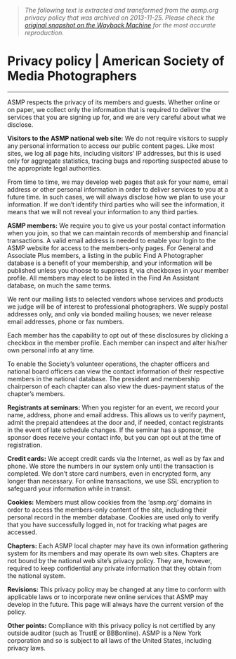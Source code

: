 > *The following text is extracted and transformed from the asmp.org privacy policy that was archived on 2013-11-25. Please check the [original snapshot on the Wayback Machine](https://web.archive.org/web/20131125014701id_/http%3A//asmp.org/articles/privacy-policy.html) for the most accurate reproduction.*

# Privacy policy | American Society of Media Photographers

* * *

ASMP respects the privacy of its members and guests. Whether online or on paper, we collect only the information that is required to deliver the services that you are signing up for, and we are very careful about what we disclose.

**Visitors to the ASMP national web site:** We do not require visitors to supply any personal information to access our public content pages. Like most sites, we log all page hits, including visitors’ IP addresses, but this is used only for aggregate statistics, tracing bugs and reporting suspected abuse to the appropriate legal authorities.

From time to time, we may develop web pages that ask for your name, email address or other personal information in order to deliver services to you at a future time. In such cases, we will always disclose how we plan to use your information. If we don’t identify third parties who will see the information, it means that we will not reveal your information to any third parties.

**ASMP members:** We require you to give us your postal contact information when you join, so that we can maintain records of membership and financial transactions. A valid email address is needed to enable your login to the ASMP website for access to the members-only pages. For General and Associate Plus members, a listing in the public Find A Photographer database is a benefit of your membership, and your information will be published unless you choose to suppress it, via checkboxes in your member profile. All members may elect to be listed in the Find An Assistant database, on much the same terms.

We rent our mailing lists to selected vendors whose services and products we judge will be of interest to professional photographers. We supply postal addresses only, and only via bonded mailing houses; we never release email addresses, phone or fax numbers.

Each member has the capability to opt out of these disclosures by clicking a checkbox in the member profile. Each member can inspect and alter his/her own personal info at any time.

To enable the Society’s volunteer operations, the chapter officers and national board officers can view the contact information of their respective members in the national database. The president and membership chairperson of each chapter can also view the dues-payment status of the chapter’s members.

**Registrants at seminars:** When you register for an event, we record your name, address, phone and email address. This allows us to verify payment, admit the prepaid attendees at the door and, if needed, contact registrants in the event of late schedule changes. If the seminar has a sponsor, the sponsor does receive your contact info, but you can opt out at the time of registration.

**Credit cards:** We accept credit cards via the Internet, as well as by fax and phone. We store the numbers in our system only until the transaction is completed. We don’t store card numbers, even in encrypted form, any longer than necessary. For online transactions, we use SSL encryption to safeguard your information while in transit.

**Cookies:** Members must allow cookies from the ‘asmp.org’ domains in order to access the members-only content of the site, including their personal record in the member database. Cookies are used only to verify that you have successfully logged in, not for tracking what pages are accessed.

**Chapters:** Each ASMP local chapter may have its own information gathering system for its members and may operate its own web sites. Chapters are not bound by the national web site’s privacy policy. They are, however, required to keep confidential any private information that they obtain from the national system.

**Revisions:** This privacy policy may be changed at any time to conform with applicable laws or to incorporate new online services that ASMP may develop in the future. This page will always have the current version of the policy.

**Other points:** Compliance with this privacy policy is not certified by any outside auditor (such as TrustE or BBBonline). ASMP is a New York corporation and so is subject to all laws of the United States, including privacy laws.
